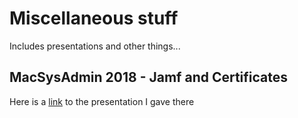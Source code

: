 # Miscellaneous stuff

Includes presentations and other things...

## MacSysAdmin 2018 - Jamf and Certificates

Here is a [link](https://trantor.it42.fr/Preso/Jamf%20and%20Certificates%20-%20MacSysAdmin%202018.pdf) to the presentation I gave there
